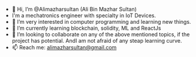 - 👋 Hi, I’m @Alimazharsultan (Ali Bin Mazhar Sultan)
- I'm a mechatronics engineer with specialty in IoT Devices.
- 👀 I’m very interested in computer programming and learning new things.
- 🌱 I’m currently learning blockchain, solidity, ML and ReactJs
- 💞️ I’m looking to collaborate on any of the above mentioned topics, if the project has potential. AndI am not afraid of any steap learning curve. 
- 📫 Reach me: alimazharsultan@gmail.com

<!---
Alimazharsultan/Alimazharsultan is a ✨ special ✨ repository because its `README.md` (this file) appears on your GitHub profile.
You can click the Preview link to take a look at your changes.
--->
